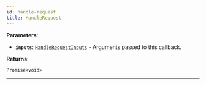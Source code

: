 ```yaml
---
id: handle-request
title: HandleRequest
---
```


<a name="handlerequest"></a>

**Parameters**:

- **`inputs`**: [`HandleRequestInputs`](../typedefs/handle-request-inputs) - Arguments passed to this callback.

**Returns**:

`Promise<void>`

---

